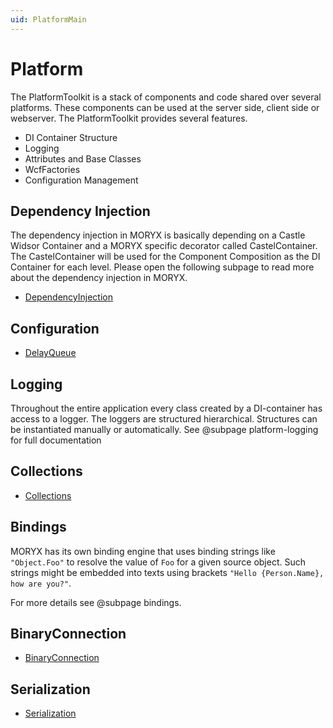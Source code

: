 ```yaml
---
uid: PlatformMain
---
```

# Platform

The PlatformToolkit is a stack of components and code shared over several platforms. These components can be used at the server side, client side or webserver. The PlatformToolkit provides several features.

- DI Container Structure
- Logging
- Attributes and Base Classes
- WcfFactories
- Configuration Management

## Dependency Injection

The dependency injection in MORYX is basically depending on a Castle Widsor Container and a MORYX specific decorator called CastelContainer.
The CastelContainer will be used for the Component Composition as the DI Container for each level. Please open the following subpage to read more about the dependency injection in MORYX.

- [DependencyInjection](xref:DependencyInjection)

## Configuration

- [DelayQueue](xref:DelayQueue)

## Logging

Throughout the entire application every class created by a DI-container has access to a logger.
The loggers are structured hierarchical. Structures can be instantiated manually or automatically.
See @subpage platform-logging for full documentation

## Collections

- [Collections](xref:Collections)

## Bindings

MORYX has its own binding engine that uses binding strings like `"Object.Foo"` to resolve the value of `Foo`
for a given source object. Such strings might be embedded into texts using brackets `"Hello {Person.Name}, how are you?"`.

For more details see @subpage bindings.

## BinaryConnection

- [BinaryConnection](xref:BinaryConnection)

## Serialization

- [Serialization](xref:Serialization)
